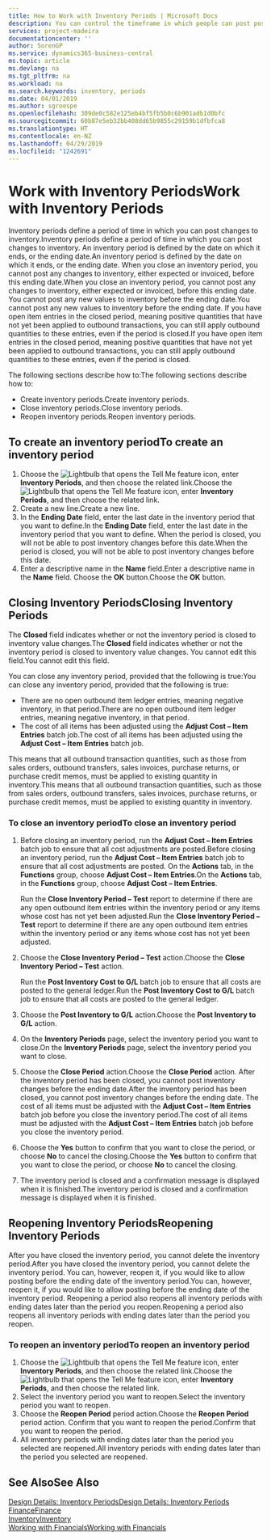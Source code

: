 ```yaml
---
title: How to Work with Inventory Periods | Microsoft Docs
description: You can control the timeframe in which people can post post changes to inventory by defining inventory periods.
services: project-madeira
documentationcenter: ''
author: SorenGP
ms.service: dynamics365-business-central
ms.topic: article
ms.devlang: na
ms.tgt_pltfrm: na
ms.workload: na
ms.search.keywords: inventory, periods
ms.date: 04/01/2019
ms.author: sgroespe
ms.openlocfilehash: 309de0c582e125eb4bf5fb5b0c6b901adb1d0bfc
ms.sourcegitcommit: 60b87e5eb32bb408dd65b9855c29159b1dfbfca8
ms.translationtype: HT
ms.contentlocale: en-NZ
ms.lasthandoff: 04/29/2019
ms.locfileid: "1242691"
---
```

# <a name="work-with-inventory-periods"></a><span data-ttu-id="61c2b-103">Work with Inventory Periods</span><span class="sxs-lookup"><span data-stu-id="61c2b-103">Work with Inventory Periods</span></span>
<span data-ttu-id="61c2b-104">Inventory periods define a period of time in which you can post changes to inventory.</span><span class="sxs-lookup"><span data-stu-id="61c2b-104">Inventory periods define a period of time in which you can post changes to inventory.</span></span> <span data-ttu-id="61c2b-105">An inventory period is defined by the date on which it ends, or the ending date.</span><span class="sxs-lookup"><span data-stu-id="61c2b-105">An inventory period is defined by the date on which it ends, or the ending date.</span></span> <span data-ttu-id="61c2b-106">When you close an inventory period, you cannot post any changes to inventory, either expected or invoiced, before this ending date.</span><span class="sxs-lookup"><span data-stu-id="61c2b-106">When you close an inventory period, you cannot post any changes to inventory, either expected or invoiced, before this ending date.</span></span> <span data-ttu-id="61c2b-107">You cannot post any new values to inventory before the ending date.</span><span class="sxs-lookup"><span data-stu-id="61c2b-107">You cannot post any new values to inventory before the ending date.</span></span> <span data-ttu-id="61c2b-108">If you have open item entries in the closed period, meaning positive quantities that have not yet been applied to outbound transactions, you can still apply outbound quantities to these entries, even if the period is closed.</span><span class="sxs-lookup"><span data-stu-id="61c2b-108">If you have open item entries in the closed period, meaning positive quantities that have not yet been applied to outbound transactions, you can still apply outbound quantities to these entries, even if the period is closed.</span></span>  

<span data-ttu-id="61c2b-109">The following sections describe how to:</span><span class="sxs-lookup"><span data-stu-id="61c2b-109">The following sections describe how to:</span></span>  

* <span data-ttu-id="61c2b-110">Create inventory periods.</span><span class="sxs-lookup"><span data-stu-id="61c2b-110">Create inventory periods.</span></span>  
* <span data-ttu-id="61c2b-111">Close inventory periods.</span><span class="sxs-lookup"><span data-stu-id="61c2b-111">Close inventory periods.</span></span>  
* <span data-ttu-id="61c2b-112">Reopen inventory periods.</span><span class="sxs-lookup"><span data-stu-id="61c2b-112">Reopen inventory periods.</span></span>  

## <a name="to-create-an-inventory-period"></a><span data-ttu-id="61c2b-113">To create an inventory period</span><span class="sxs-lookup"><span data-stu-id="61c2b-113">To create an inventory period</span></span>  
1. <span data-ttu-id="61c2b-114">Choose the ![Lightbulb that opens the Tell Me feature](media/ui-search/search_small.png "Tell me what you want to do") icon, enter **Inventory Periods**, and then choose the related link.</span><span class="sxs-lookup"><span data-stu-id="61c2b-114">Choose the ![Lightbulb that opens the Tell Me feature](media/ui-search/search_small.png "Tell me what you want to do") icon, enter **Inventory Periods**, and then choose the related link.</span></span>  
2. <span data-ttu-id="61c2b-115">Create a new line.</span><span class="sxs-lookup"><span data-stu-id="61c2b-115">Create a new line.</span></span>  
3. <span data-ttu-id="61c2b-116">In the **Ending Date** field, enter the last date in the inventory period that you want to define.</span><span class="sxs-lookup"><span data-stu-id="61c2b-116">In the **Ending Date** field, enter the last date in the inventory period that you want to define.</span></span> <span data-ttu-id="61c2b-117">When the period is closed, you will not be able to post inventory changes before this date.</span><span class="sxs-lookup"><span data-stu-id="61c2b-117">When the period is closed, you will not be able to post inventory changes before this date.</span></span>  
4. <span data-ttu-id="61c2b-118">Enter a descriptive name in the **Name** field.</span><span class="sxs-lookup"><span data-stu-id="61c2b-118">Enter a descriptive name in the **Name** field.</span></span> <span data-ttu-id="61c2b-119">Choose the **OK** button.</span><span class="sxs-lookup"><span data-stu-id="61c2b-119">Choose the **OK** button.</span></span>  

## <a name="closing-inventory-periods"></a><span data-ttu-id="61c2b-120">Closing Inventory Periods</span><span class="sxs-lookup"><span data-stu-id="61c2b-120">Closing Inventory Periods</span></span>  
<span data-ttu-id="61c2b-121">The **Closed** field indicates whether or not the inventory period is closed to inventory value changes.</span><span class="sxs-lookup"><span data-stu-id="61c2b-121">The **Closed** field indicates whether or not the inventory period is closed to inventory value changes.</span></span> <span data-ttu-id="61c2b-122">You cannot edit this field.</span><span class="sxs-lookup"><span data-stu-id="61c2b-122">You cannot edit this field.</span></span>  

<span data-ttu-id="61c2b-123">You can close any inventory period, provided that the following is true:</span><span class="sxs-lookup"><span data-stu-id="61c2b-123">You can close any inventory period, provided that the following is true:</span></span>  

* <span data-ttu-id="61c2b-124">There are no open outbound item ledger entries, meaning negative inventory, in that period.</span><span class="sxs-lookup"><span data-stu-id="61c2b-124">There are no open outbound item ledger entries, meaning negative inventory, in that period.</span></span>  
* <span data-ttu-id="61c2b-125">The cost of all items has been adjusted using the **Adjust Cost – Item Entries** batch job.</span><span class="sxs-lookup"><span data-stu-id="61c2b-125">The cost of all items has been adjusted using the **Adjust Cost – Item Entries** batch job.</span></span>  

<span data-ttu-id="61c2b-126">This means that all outbound transaction quantities, such as those from sales orders, outbound transfers, sales invoices, purchase returns, or purchase credit memos, must be applied to existing quantity in inventory.</span><span class="sxs-lookup"><span data-stu-id="61c2b-126">This means that all outbound transaction quantities, such as those from sales orders, outbound transfers, sales invoices, purchase returns, or purchase credit memos, must be applied to existing quantity in inventory.</span></span>  

### <a name="to-close-an-inventory-period"></a><span data-ttu-id="61c2b-127">To close an inventory period</span><span class="sxs-lookup"><span data-stu-id="61c2b-127">To close an inventory period</span></span>  
1. <span data-ttu-id="61c2b-128">Before closing an inventory period, run the **Adjust Cost – Item Entries** batch job to ensure that all cost adjustments are posted.</span><span class="sxs-lookup"><span data-stu-id="61c2b-128">Before closing an inventory period, run the **Adjust Cost – Item Entries** batch job to ensure that all cost adjustments are posted.</span></span> <span data-ttu-id="61c2b-129">On the **Actions** tab, in the **Functions** group, choose **Adjust Cost – Item Entries**.</span><span class="sxs-lookup"><span data-stu-id="61c2b-129">On the **Actions** tab, in the **Functions** group, choose **Adjust Cost – Item Entries**.</span></span>  

     <span data-ttu-id="61c2b-130">Run the **Close Inventory Period – Test** report to determine if there are any open outbound item entries within the inventory period or any items whose cost has not yet been adjusted.</span><span class="sxs-lookup"><span data-stu-id="61c2b-130">Run the **Close Inventory Period – Test** report to determine if there are any open outbound item entries within the inventory period or any items whose cost has not yet been adjusted.</span></span>  
2. <span data-ttu-id="61c2b-131">Choose the **Close Inventory Period – Test** action.</span><span class="sxs-lookup"><span data-stu-id="61c2b-131">Choose the **Close Inventory Period – Test** action.</span></span>  

     <span data-ttu-id="61c2b-132">Run the **Post Inventory Cost to G/L** batch job to ensure that all costs are posted to the general ledger.</span><span class="sxs-lookup"><span data-stu-id="61c2b-132">Run the **Post Inventory Cost to G/L** batch job to ensure that all costs are posted to the general ledger.</span></span>  
3. <span data-ttu-id="61c2b-133">Choose the **Post Inventory to G/L** action.</span><span class="sxs-lookup"><span data-stu-id="61c2b-133">Choose the **Post Inventory to G/L** action.</span></span>  
4. <span data-ttu-id="61c2b-134">On the **Inventory Periods** page, select the inventory period you want to close.</span><span class="sxs-lookup"><span data-stu-id="61c2b-134">On the **Inventory Periods** page, select the inventory period you want to close.</span></span>  
5. <span data-ttu-id="61c2b-135">Choose the **Close Period** action.</span><span class="sxs-lookup"><span data-stu-id="61c2b-135">Choose the **Close Period** action.</span></span> <span data-ttu-id="61c2b-136">After the inventory period has been closed, you cannot post inventory changes before the ending date.</span><span class="sxs-lookup"><span data-stu-id="61c2b-136">After the inventory period has been closed, you cannot post inventory changes before the ending date.</span></span> <span data-ttu-id="61c2b-137">The cost of all items must be adjusted with the **Adjust Cost – Item Entries** batch job before you close the inventory period.</span><span class="sxs-lookup"><span data-stu-id="61c2b-137">The cost of all items must be adjusted with the **Adjust Cost – Item Entries** batch job before you close the inventory period.</span></span>  
6. <span data-ttu-id="61c2b-138">Choose the **Yes** button to confirm that you want to close the period, or choose **No** to cancel the closing.</span><span class="sxs-lookup"><span data-stu-id="61c2b-138">Choose the **Yes** button to confirm that you want to close the period, or choose **No** to cancel the closing.</span></span>  
7. <span data-ttu-id="61c2b-139">The inventory period is closed and a confirmation message is displayed when it is finished.</span><span class="sxs-lookup"><span data-stu-id="61c2b-139">The inventory period is closed and a confirmation message is displayed when it is finished.</span></span>  

## <a name="reopening-inventory-periods"></a><span data-ttu-id="61c2b-140">Reopening Inventory Periods</span><span class="sxs-lookup"><span data-stu-id="61c2b-140">Reopening Inventory Periods</span></span>  
<span data-ttu-id="61c2b-141">After you have closed the inventory period, you cannot delete the inventory period.</span><span class="sxs-lookup"><span data-stu-id="61c2b-141">After you have closed the inventory period, you cannot delete the inventory period.</span></span> <span data-ttu-id="61c2b-142">You can, however, reopen it, if you would like to allow posting before the ending date of the inventory period.</span><span class="sxs-lookup"><span data-stu-id="61c2b-142">You can, however, reopen it, if you would like to allow posting before the ending date of the inventory period.</span></span> <span data-ttu-id="61c2b-143">Reopening a period also reopens all inventory periods with ending dates later than the period you reopen.</span><span class="sxs-lookup"><span data-stu-id="61c2b-143">Reopening a period also reopens all inventory periods with ending dates later than the period you reopen.</span></span>  

### <a name="to-reopen-an-inventory-period"></a><span data-ttu-id="61c2b-144">To reopen an inventory period</span><span class="sxs-lookup"><span data-stu-id="61c2b-144">To reopen an inventory period</span></span>  
1. <span data-ttu-id="61c2b-145">Choose the ![Lightbulb that opens the Tell Me feature](media/ui-search/search_small.png "Tell me what you want to do") icon, enter **Inventory Periods**, and then choose the related link.</span><span class="sxs-lookup"><span data-stu-id="61c2b-145">Choose the ![Lightbulb that opens the Tell Me feature](media/ui-search/search_small.png "Tell me what you want to do") icon, enter **Inventory Periods**, and then choose the related link.</span></span>  
2. <span data-ttu-id="61c2b-146">Select the inventory period you want to reopen.</span><span class="sxs-lookup"><span data-stu-id="61c2b-146">Select the inventory period you want to reopen.</span></span>  
3. <span data-ttu-id="61c2b-147">Choose the **Reopen Period** period action.</span><span class="sxs-lookup"><span data-stu-id="61c2b-147">Choose the **Reopen Period** period action.</span></span> <span data-ttu-id="61c2b-148">Confirm that you want to reopen the period.</span><span class="sxs-lookup"><span data-stu-id="61c2b-148">Confirm that you want to reopen the period.</span></span>  
4. <span data-ttu-id="61c2b-149">All inventory periods with ending dates later than the period you selected are reopened.</span><span class="sxs-lookup"><span data-stu-id="61c2b-149">All inventory periods with ending dates later than the period you selected are reopened.</span></span>  

## <a name="see-also"></a><span data-ttu-id="61c2b-150">See Also</span><span class="sxs-lookup"><span data-stu-id="61c2b-150">See Also</span></span>  
[<span data-ttu-id="61c2b-151">Design Details: Inventory Periods</span><span class="sxs-lookup"><span data-stu-id="61c2b-151">Design Details: Inventory Periods</span></span>](design-details-inventory-periods.md)  
[<span data-ttu-id="61c2b-152">Finance</span><span class="sxs-lookup"><span data-stu-id="61c2b-152">Finance</span></span>](finance.md)  
[<span data-ttu-id="61c2b-153">Inventory</span><span class="sxs-lookup"><span data-stu-id="61c2b-153">Inventory</span></span>](inventory-manage-inventory.md)  
[<span data-ttu-id="61c2b-154">Working with Financials</span><span class="sxs-lookup"><span data-stu-id="61c2b-154">Working with Financials</span></span>](ui-work-product.md)
